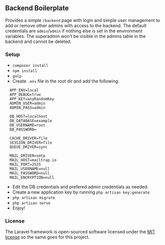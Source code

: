 ## Backend Boilerplate

Provides a simple `/backend` page with login and simple user management to add or remove other admins with access to the backend. The default credentials are `admin`/`admin` if nothing else is set in the environment variables. The superadmin won't be visible in the admins table in the backend and cannot be deleted.

### Setup

- `composer install`
- `npm install`
- `gulp`
- Create `.env` file in the root dir and add the following:

```
  APP_ENV=local
  APP_DEBUG=true
  APP_KEY=anyRandomKey
  ADMIN_USER=admin
  ADMIN_PASS=admin
  
  DB_HOST=localhost
  DB_DATABASE=example
  DB_USERNAME=root
  DB_PASSWORD=
  
  CACHE_DRIVER=file
  SESSION_DRIVER=file
  QUEUE_DRIVER=sync
  
  MAIL_DRIVER=smtp
  MAIL_HOST=mailtrap.io
  MAIL_PORT=2525
  MAIL_USERNAME=null
  MAIL_PASSWORD=null
  MAIL_ENCRYPTION=null
```

- Edit the DB credentials and prefered admin credentials as needed.
- Create a new application key by running `php artisan key:generate`
- `php artisan migrate`
- `php artisan serve`
- Enjoy!

### License

The Laravel framework is open-sourced software licensed under the [MIT license](http://opensource.org/licenses/MIT) so the same goes for this project.
